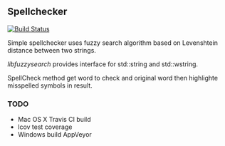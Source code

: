 ## Spellchecker

[![Build Status](https://travis-ci.org/AndreyBronin/spellchecker.svg?branch=master)](https://travis-ci.org/AndreyBronin/spellchecker)

Simple spellchecker uses fuzzy search algorithm based on Levenshtein distance between two strings.

*libfuzzysearch* provides interface for std::string and std::wstring. 

SpellCheck method get word to check and original word then highlighte misspelled symbols in result.


### TODO
 - Mac OS X Travis CI build
 - lcov test coverage
 - Windows build AppVeyor 
